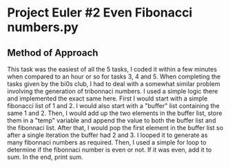 # **Project Euler #2 Even Fibonacci numbers.py**
## **Method of Approach**
This task was the easiest of all the 5 tasks, I coded it within a few minutes when compared to an hour or so for tasks 3, 4 and 5. When completing the tasks given by the bi0s club, I had to deal with a somewhat similar problem involving the generation of tribonnaci numbers. I used a simple logic there and implemented the exact same here. First I would start with a simple fibonacci list of 1 and 2. I would also start with a "buffer" list containing the same 1 and 2. Then, I would add up the two elements in the buffer list, store them in a "temp" variable and append the value to both the buffer list and the fibonnaci list. After that, I would pop the first element in the buffer list so after a single iteration the buffer had 2 and 3. I looped it to generate as many fibonnaci numbers as required. Then, I used a simple for loop to determine if the fibonnaci number is even or not. If it was even, add it to sum. In the end, print sum.
